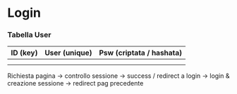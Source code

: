 # Login

### Tabella User

| ID (key) | User (unique) | Psw (criptata / hashata) |
| --- | --- | --- |
|  |  |  |
|  |  |  |

Richiesta pagina → controllo sessione → success / redirect a login → login & creazione sessione → redirect pag precedente